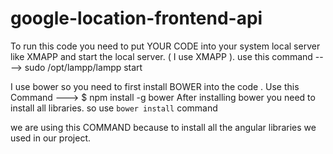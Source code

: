 # google-location-frontend-api


To run this code you need to put YOUR CODE into your system local server like XMAPP and start the local server.
( I use XMAPP ).
use this command ----> sudo /opt/lampp/lampp start 

I use bower so you need to first install BOWER into the code .
Use this Command --->       $ npm install -g bower
After installing bower you need to install all libraries. so use 
`bower install` command

we are using this  COMMAND because to install all the angular libraries we used in our project.
